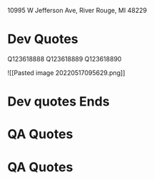 10995 W Jefferson Ave, River Rouge, MI 48229



# Dev Quotes
Q123618888
Q123618889
Q123618890


![[Pasted image 20220517095629.png]]





# Dev quotes Ends


# QA Quotes




# QA Quotes







